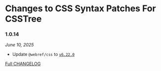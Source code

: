 # Changes to CSS Syntax Patches For CSSTree

### 1.0.14

_June 10, 2025_

- Update `@webref/css` to [`v6.22.0`](https://github.com/w3c/webref/releases/tag/%40webref%2Fcss%406.22.0)

[Full CHANGELOG](https://github.com/csstools/postcss-plugins/tree/main/packages/css-syntax-patches-for-csstree/CHANGELOG.md)
